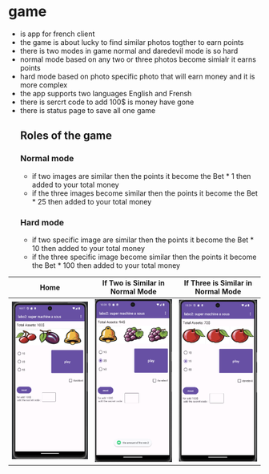 # game
- is app for french client
- the game is about lucky to find similar photos togther to earn points
- there is two modes in game normal and daredevil mode is so hard
- normal mode based on any two or three photos become simialr it earns points
- hard mode based on photo specific photo that will earn money and it is more complex
- the app supports two languages English and Frensh
- there is sercrt code to add 100$ is money have gone
- there is status page to save all one game
  ## Roles of the game
  ### Normal mode
  - if two images are similar then the points it become the Bet * 1 then added to your total money
  - if the three images become similar then the points it become the Bet * 25 then added to your total money
  ### Hard mode
  - if two specific image are similar then the points it become the Bet * 10 then added to your total money
  - if the three specific image become similar then the points it become the Bet * 100 then added to your total money
    
| Home | If Two is Similar in Normal Mode | If Three is Similar in Normal Mode |
| --- | --- | --- | 
| ![Home](images/screen1.png) | ![Two](images/screen2.png) | ![Three](images/screen3.png) | 

